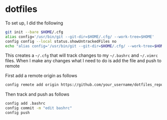 # dotfiles

To set up, I did the following
```bash
git init --bare $HOME/.cfg
alias config='/usr/bin/git --git-dir=$HOME/.cfg/ --work-tree=$HOME'
config config --local status.showUntrackedFiles no
echo "alias config='/usr/bin/git --git-dir=$HOME/.cfg/ --work-tree=$HOME'" >> $HOME/.bashrc
```

This creates a ```~/.cfg``` that will track changes to my ```~/.bashrc``` and ```~/.vimrc``` files. When I make any changes what I need to do is add the file and push to remote

First add a remote origin as follows

```bash
config remote add origin https://github.com/your_username/dotfiles_repo.git
```

Then track and push as follows

```bash
config add .bashrc
config commit -m "edit bashrc"
config push
```
